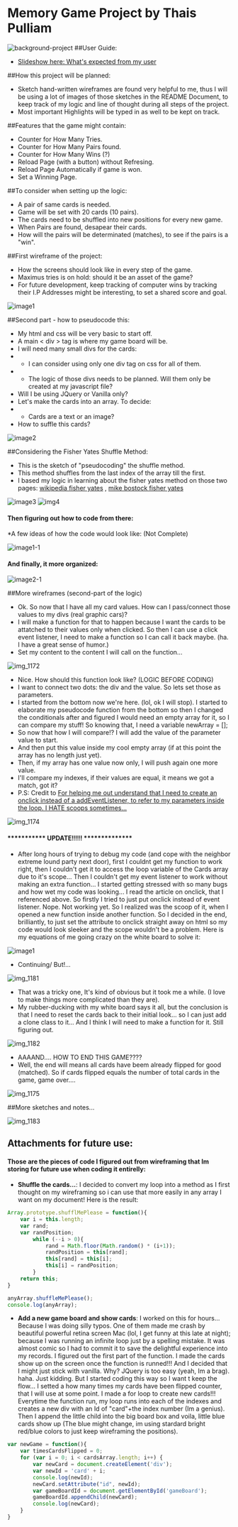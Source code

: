 # Memory Game Project by Thais Pulliam
![background-project](https://cloud.githubusercontent.com/assets/14362520/11019635/3349e340-85cf-11e5-9933-2df11cee9fda.png)
##User Guide:
* [Slideshow here: What's expected from my user](https://docs.google.com/presentation/d/1I8mOQyyAIC2ZhsYQmUIwVUqbjyjy5E15e9z2d-T61oQ/pub?start=false&loop=false&delayms=3000)

##How this project will be planned:
* Sketch hand-written wireframes are found very helpful to me, thus I will be using a lot of images of those sketches in the README Document, to keep track of my logic and line of thought during all steps of the project. 
* Most important Highlights will be typed in as well to be kept on track. 

##Features that the game might contain:
* Counter for How Many Tries.</li>
* Counter for How Many Pairs found.
* Counter for How Many Wins (?) 
* Reload Page (with a button) without Refresing.
* Reload Page Automatically if game is won. 
* Set a Winning Page.

##To consider when setting up the logic:
* A pair of same cards is needed. 
* Game will be set with 20 cards (10 pairs).
* The cards need to be shuffled into new positions for every new game. 
* When Pairs are found, desapear their cards. 
* How will the pairs will be determinated (matches), to see if the pairs is a "win".

##First wireframe of the project:
* How the screens should look like in every step of the game. 
* Maximus tries is on hold: should it be an asset of the game? 
* For future development, keep tracking of computer wins by tracking their I.P Addresses might be interesting, to set a shared score and goal. 

![image1](https://cloud.githubusercontent.com/assets/14362520/10981540/5a610990-83d6-11e5-9fd6-8b91df872b46.JPG)

##Second part - how to pseudocode this:
* My html and css will be very basic to start off. 
* A main < div > tag is where my game board will be.
* I will need many small divs for the cards: 
* * I can consider using only one div tag on css for all of them. 
* * The logic of those divs needs to be planned. Will them only be created at my javascript file?
* Will I be using JQuery or Vanilla only?
* Let's make the cards into an array. To decide:
* * Cards are a text or an image?
* How to suffle this cards?

![image2](https://cloud.githubusercontent.com/assets/14362520/10986774/f552183a-83fa-11e5-9d44-a22e08958f1d.JPG)

##Considering the Fisher Yates Shuffle Method:
* This is the sketch of "pseudocoding" the shuffle method. 
* This method shuffles from the last index of the array till the first.
* I based my logic in learning about the fisher yates method on those two pages:
[wikipedia fisher yates](https://en.wikipedia.org/wiki/Fisher%E2%80%93Yates_shuffle) , 
[mike bostock fisher yates](http://bost.ocks.org/mike/shuffle/)

![image3](https://cloud.githubusercontent.com/assets/14362520/10986916/3ff075f2-83fc-11e5-89a3-68de92375991.png)
![img4](https://cloud.githubusercontent.com/assets/14362520/10986917/41386564-83fc-11e5-977a-4125a9b3cac5.png)

#### Then figuring out how to code from there: 
*A few ideas of how the code would look like: (Not Complete)

![image1-1](https://cloud.githubusercontent.com/assets/14362520/10987503/f73fb330-8401-11e5-8e31-30ef5fe362b4.JPG)

#### And finally, it more organized:

![image2-1](https://cloud.githubusercontent.com/assets/14362520/10987488/c9fcd178-8401-11e5-88bb-fddc7ce34051.JPG)

##More wireframes (second-part of the logic)

* Ok. So now that I have all my card values. How can I pass/connect those values to my divs (real graphic cars)? 
* I will make a function for that to happen because I want the cards to be attatched to their values only when clicked. So then I can use a click event listener, I need to make a function so I can call it back maybe. (ha. I have a great sense of humor.)
* Set my content to the content I will call on the function...

![img_1172](https://cloud.githubusercontent.com/assets/14362520/11017826/b9723d0a-857a-11e5-9840-e263a5e5d2b6.JPG)

* Nice. How should this function look like? (LOGIC BEFORE CODING)
* I want to connect two dots: the div and the value. So lets set those as parameters.
* I started from the bottom now we're here. (lol, ok I will stop). I started to elaborate my pseudocode function from the bottom so then I changed the conditionals after and figured I would need an empty array for it, so I can compare my stuff! So knowing that, I need a variable newArray = [];
* So now that how I will compare!? I will add the value of the parameter value to start.
* And then put this value inside my cool empty array (if at this point the array has no length just yet). 
* Then, if my array has one value now only, I will push again one more value. 
* I'll compare my indexes, if their values are equal, it means we got a match, got it? 
* P.S: Credit to [For helping me out understand that I need to create an onclick instead of a addEventListener, to refer to my parameters inside the loop. I HATE scoops sometimes...](http://toddmotto.com/attaching-event-handlers-to-dynamically-created-javascript-elements/)

![img_1174](https://cloud.githubusercontent.com/assets/14362520/11017827/bacf156a-857a-11e5-88a4-acfc06ab2165.JPG)

#### *********** **UPDATE!!!!!** **************
* After long hours of trying to debug my code (and cope with the neighbor extreme lound party next door), first I couldnt get my function to work right, then I couldn't get it to access the loop variable of the Cards array due to it's scope... Then I couldn't get my event listener to work without making an extra function... I started getting stressed with so many bugs and how wet my code was looking... I read the article on onclick, that I referenced above. So firstly I tried to just put onclick instead of event listener. Nope. Not working yet. So I realized was the scoop of it, when I opened a new function inside another function. So I decided in the end, brilliantly, to just set the attribute to onclick straight away on html so my code would look sleeker and the scope wouldn't be a problem. Here is my equations of me going crazy on the white board to solve it:

![image1](https://cloud.githubusercontent.com/assets/14362520/11018518/3d597e8e-859a-11e5-9a8c-165a6e292670.JPG)

* Continuing/ But!...

![img_1181](https://cloud.githubusercontent.com/assets/14362520/11017828/bc2f795e-857a-11e5-9684-b4a33f560c0a.JPG)

* That was a tricky one, It's kind of obvious but it took me a while. (I love to make things more complicated than they are).
* My rubber-ducking with my white board says it all, but the conclusion is that I need to reset the cards back to their initial look... so I can just add a clone class to it... And I think I will need to make a function for it. Still figuring out.

![img_1182](https://cloud.githubusercontent.com/assets/14362520/11017829/bd8337d2-857a-11e5-81a7-26fbe19a4abe.JPG)

* AAAAND.... HOW TO END THIS GAME????
* Well, the end will means all cards have beem already flipped for good (matched). So if cards flipped equals the number of total cards in the game, game over....

![img_1175](https://cloud.githubusercontent.com/assets/14362520/11017832/c3a104f0-857a-11e5-88aa-461fb531bfba.JPG)

##More sketches and notes...

![img_1183](https://cloud.githubusercontent.com/assets/14362520/11017830/c1a1d8b4-857a-11e5-8368-8b77b9b50739.JPG)

## Attachments for future use:
#### Those are the pieces of code I figured out from wireframing that Im storing for future use when coding it entirelly:

* **Shuffle the cards...**:
I decided to convert my loop into a method as I first thought on my wireframing so i can use that more easily in any array I want on my document! Here is the result:

```javascript
Array.prototype.shufflMePlease = function(){
    var i = this.length;
    var rand;
    var randPosition;
        while (--i > 0){
            rand = Math.floor(Math.random() * (i+1));
            randPosition = this[rand];
            this[rand] = this[i];
            this[i] = randPosition;
        }
    return this;
}

anyArray.shuffleMePlease();
console.log(anyArray);
```

* **Add a new game board and show cards**:
I worked on this for hours... Because I was doing silly typos. One of them made me crash by beautiful powerful retina screen Mac (lol, I get funny at this late at night); because I was running an infinite loop just by a spelling mistake. It was almost comic so I had to commit it to save the delightful experience into my records. 
I figured out the first part of the function. I made the cards show up on the screen once the function is runned!!! And I decided that I might just stick with vanilla. Why? JQuery is too easy (yeah, Im a brag). haha. Just kidding. 
But I started coding this way so I want t keep the flow...
I setted a how many times my cards have been flipped counter, that I will use at some point. I made a for loop to create new cards!!! Everytime the function run, my loop runs into each of the indexes and creates a new div with an Id of "card"+the index number (Im a genius). 
Then I append the little child into the big board box and voila, little blue cards show up (The blue might change, im using stardard bright red/blue colors to just keep wireframing the positions).

```javascript
var newGame = function(){
    var timesCardsFlipped = 0;
    for (var i = 0; i < cardsArray.length; i++) {
        var newCard = document.createElement('div');
        var newId = 'card' + i;
        console.log(newId);
        newCard.setAttribute("id", newId);
        var gameBoardId = document.getElementById('gameBoard');
        gameBoardId.appendChild(newCard);
        console.log(newCard);
    }  
}

```
